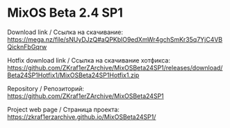 # MixOS Beta 2.4 SP1
Download link / Ссылка на скачивание: https://mega.nz/file/sNUyDJzQ#aQPKblO9edXmWr4gchSmKr35q7YjC4VBQicknFbGqrw

Hotfix download link / Ссылка на скачивание хотфикса: https://github.com/ZKraf1erZArchive/MixOSBeta24SP1/releases/download/Beta24SP1Hotfix1/MixOSBeta24SP1Hotfix1.zip

Repository / Репозиторий: https://github.com/ZKraf1erZArchive/MixOSBeta24SP1

Project web page / Страница проекта: https://zkraf1erzarchive.github.io/MixOSBeta24SP1/
